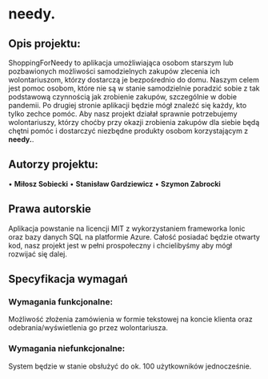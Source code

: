 # needy.

## Opis projektu:
ShoppingForNeedy to aplikacja umożliwiająca osobom starszym lub pozbawionych możliwości samodzielnych zakupów zlecenia ich wolontariuszom, 
którzy dostarczą je bezpośrednio do domu. Naszym celem jest pomoc osobom, które nie są w stanie samodzielnie poradzić sobie z tak podstawową czynnością jak zrobienie zakupów, szczególnie w dobie pandemii. 
Po drugiej stronie aplikacji będzie mógł znaleźć się każdy, kto tylko zechce pomóc. Aby nasz projekt działał sprawnie potrzebujemy wolontariuszy, którzy choćby przy okazji zrobienia zakupów dla siebie będą chętni pomóc i dostarczyć niezbędne produkty osobom korzystającym z **needy.**. 


## Autorzy projektu: 
•	**Miłosz Sobiecki**
•	**Stanisław Gardziewicz**
•	**Szymon Zabrocki**

## Prawa autorskie
Aplikacja powstanie na licencji MIT z wykorzystaniem frameworka Ionic oraz bazy danych SQL na platformie Azure.
Całość posiadać będzie otwarty kod, nasz projekt jest w pełni prospołeczny i chcielibyśmy aby mógł rozwijać się dalej.

## Specyfikacja wymagań
### Wymagania funkcjonalne:
Możliwość złożenia zamówienia w formie tekstowej na koncie klienta oraz odebrania/wyświetlenia go przez wolontariusza.
### Wymagania niefunkcjonalne:
System będzie w stanie obsłużyć do ok. 100 użytkowników jednocześnie.


